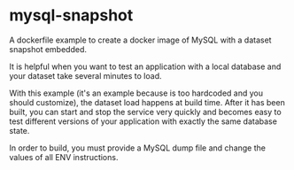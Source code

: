 # mysql-snapshot
A dockerfile example to create a docker image of MySQL with a dataset snapshot embedded. 

It is helpful when you want to test an application with a local database and your dataset take several minutes to load.

With this example (it's an example because is too hardcoded and you should customize), the dataset load happens at build time.
After it has been built, you can start and stop the service very quickly and becomes easy to test different versions of your application with exactly the same database state.

In order to build, you must provide a MySQL dump file and change the values of all ENV instructions.
